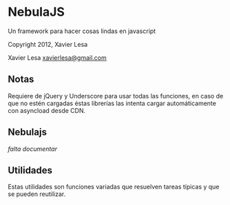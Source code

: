 NebulaJS
========

Un framework para hacer cosas lindas en javascript

Copyright 2012, Xavier Lesa

Xavier Lesa <xavierlesa@gmail.com>


Notas
-----
Requiere de jQuery y Underscore para usar todas las funciones, en caso de que
no estén cargadas éstas librerías las intenta cargar automáticamente con 
asyncload desde CDN.


Nebulajs
--------

*falta documentar*


Utilidades
----------

Estas utilidades son funciones variadas que resuelven tareas típicas y que
se pueden reutilizar.



